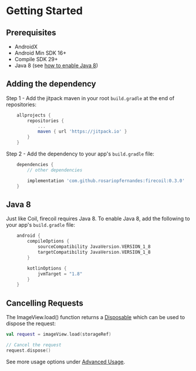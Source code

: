 # Getting Started

## Prerequisites

- AndroidX
- Android Min SDK 16+
- Compile SDK 29+
- Java 8 (see [how to enable Java 8](#java-8))

## Adding the dependency

Step 1 - Add the jitpack maven in your root `build.gradle` at the end of repositories:
```gradle
    allprojects {
        repositories {
            ...
            maven { url 'https://jitpack.io' }
        }
    }
```

Step 2 - Add the dependency to your app's `build.gradle` file:
```gradle
    dependencies {
        // other dependencies

        implementation 'com.github.rosariopfernandes:firecoil:0.3.0'
    }
```

## Java 8

Just like Coil, firecoil requires Java 8. To enable Java 8, add the following to your
 app's `build.gradle` file:
```gradle
    android {
        compileOptions {
            sourceCompatibility JavaVersion.VERSION_1_8
            targetCompatibility JavaVersion.VERSION_1_8
        }

        kotlinOptions {
            jvmTarget = "1.8"
        }
    }
```

## Cancelling Requests

The ImageView.load() function returns a [Disposable](https://coil-kt.github.io/coil/api/coil-base/coil.request/-disposable/)
 which can be used to dispose the request:

```kotlin
val request = imageView.load(storageRef)

// Cancel the request
request.dispose()
```

See more usage options under [Advanced Usage](https://firebaseopensource.com/projects/rosariopfernandes/firecoil/docs/advanced_usage.md/).
